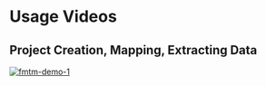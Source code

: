 # Usage Videos

## Project Creation, Mapping, Extracting Data

[![fmtm-demo-1](https://img.youtube.com/vi/5fSpSnDjpO0/0.jpg)](https://www.youtube.com/watch?v=5fSpSnDjpO0)
